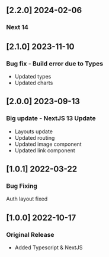 
## [2.2.0] 2024-02-06

### Next 14

## [2.1.0] 2023-11-10

### Bug fix - Build error due to Types

- Updated types
- Updated charts 
## [2.0.0] 2023-09-13 

### Big update - NextJS 13 Update

- Layouts update 
- Updated routing
- Updated image component
- Updated link component

## [1.0.1] 2022-03-22
### Bug Fixing 
Auth layout fixed
## [1.0.0] 2022-10-17

### Original Release
- Added Typescript & NextJS